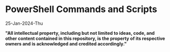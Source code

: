 # PowerShell Commands and Scripts

25-Jan-2024-Thu

**"All intellectual property, including but not limited to ideas, code, and other content contained in this repository, is the property of its respective owners and is acknowledged and credited accordingly."**

